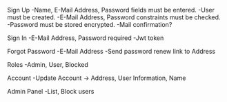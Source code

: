 Sign Up
-Name, E-Mail Address, Password fields must be entered.
-User must be created.
-E-Mail Address, Password constraints must be checked.
-Password must be stored encrypted.
-Mail confirmation?

Sign In 
-E-Mail Address, Password required
-Jwt token 

Forgot Password
-E-Mail Address
-Send password renew link to Address

Roles
-Admin, User, Blocked

Account 
-Update Account -> Address, User Information, Name

Admin Panel
-List, Block users
